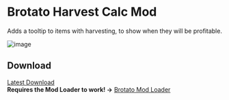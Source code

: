 # Brotato Harvest Calc Mod

Adds a tooltip to items with harvesting, to show when they will be profitable.

![image](https://user-images.githubusercontent.com/41547570/211406898-d93feeb7-7dd0-42e3-92e9-a97d12c1a356.png)

## Download

[Latest Download](https://github.com/BrotatoMods/Brotato-Harvest-Calc/releases)   
**Requires the Mod Loader to work! ->** [Brotato Mod Loader](https://github.com/BrotatoMods/Brotato-ModLoader/releases)
